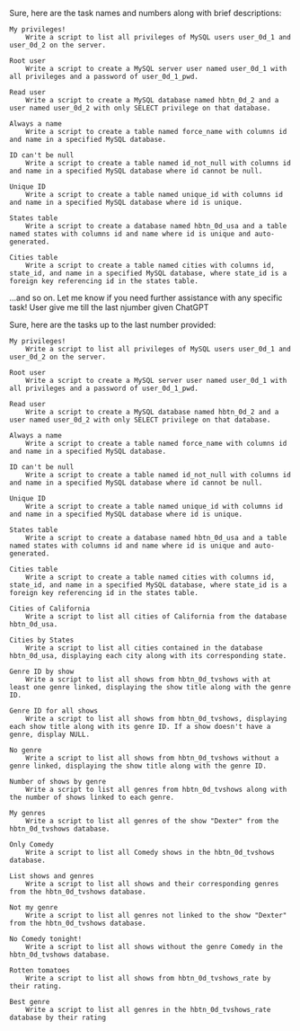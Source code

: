 Sure, here are the task names and numbers along with brief descriptions:

    My privileges!
        Write a script to list all privileges of MySQL users user_0d_1 and user_0d_2 on the server.

    Root user
        Write a script to create a MySQL server user named user_0d_1 with all privileges and a password of user_0d_1_pwd.

    Read user
        Write a script to create a MySQL database named hbtn_0d_2 and a user named user_0d_2 with only SELECT privilege on that database.

    Always a name
        Write a script to create a table named force_name with columns id and name in a specified MySQL database.

    ID can't be null
        Write a script to create a table named id_not_null with columns id and name in a specified MySQL database where id cannot be null.

    Unique ID
        Write a script to create a table named unique_id with columns id and name in a specified MySQL database where id is unique.

    States table
        Write a script to create a database named hbtn_0d_usa and a table named states with columns id and name where id is unique and auto-generated.

    Cities table
        Write a script to create a table named cities with columns id, state_id, and name in a specified MySQL database, where state_id is a foreign key referencing id in the states table.

...and so on. Let me know if you need further assistance with any specific task!
User
give me till the last njumber given
ChatGPT

Sure, here are the tasks up to the last number provided:

    My privileges!
        Write a script to list all privileges of MySQL users user_0d_1 and user_0d_2 on the server.

    Root user
        Write a script to create a MySQL server user named user_0d_1 with all privileges and a password of user_0d_1_pwd.

    Read user
        Write a script to create a MySQL database named hbtn_0d_2 and a user named user_0d_2 with only SELECT privilege on that database.

    Always a name
        Write a script to create a table named force_name with columns id and name in a specified MySQL database.

    ID can't be null
        Write a script to create a table named id_not_null with columns id and name in a specified MySQL database where id cannot be null.

    Unique ID
        Write a script to create a table named unique_id with columns id and name in a specified MySQL database where id is unique.

    States table
        Write a script to create a database named hbtn_0d_usa and a table named states with columns id and name where id is unique and auto-generated.

    Cities table
        Write a script to create a table named cities with columns id, state_id, and name in a specified MySQL database, where state_id is a foreign key referencing id in the states table.

    Cities of California
        Write a script to list all cities of California from the database hbtn_0d_usa.

    Cities by States
        Write a script to list all cities contained in the database hbtn_0d_usa, displaying each city along with its corresponding state.

    Genre ID by show
        Write a script to list all shows from hbtn_0d_tvshows with at least one genre linked, displaying the show title along with the genre ID.

    Genre ID for all shows
        Write a script to list all shows from hbtn_0d_tvshows, displaying each show title along with its genre ID. If a show doesn't have a genre, display NULL.

    No genre
        Write a script to list all shows from hbtn_0d_tvshows without a genre linked, displaying the show title along with the genre ID.

    Number of shows by genre
        Write a script to list all genres from hbtn_0d_tvshows along with the number of shows linked to each genre.

    My genres
        Write a script to list all genres of the show "Dexter" from the hbtn_0d_tvshows database.

    Only Comedy
        Write a script to list all Comedy shows in the hbtn_0d_tvshows database.

    List shows and genres
        Write a script to list all shows and their corresponding genres from the hbtn_0d_tvshows database.

    Not my genre
        Write a script to list all genres not linked to the show "Dexter" from the hbtn_0d_tvshows database.

    No Comedy tonight!
        Write a script to list all shows without the genre Comedy in the hbtn_0d_tvshows database.

    Rotten tomatoes
        Write a script to list all shows from hbtn_0d_tvshows_rate by their rating.

    Best genre
        Write a script to list all genres in the hbtn_0d_tvshows_rate database by their rating
